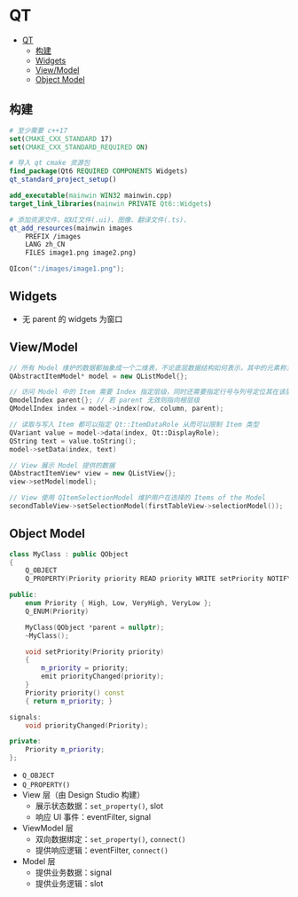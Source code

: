 # QT

- [QT](#qt)
  - [构建](#构建)
  - [Widgets](#widgets)
  - [View/Model](#viewmodel)
  - [Object Model](#object-model)

## 构建

```cmake
# 至少需要 c++17
set(CMAKE_CXX_STANDARD 17)
set(CMAKE_CXX_STANDARD_REQUIRED ON)

# 导入 qt cmake 资源包
find_package(Qt6 REQUIRED COMPONENTS Widgets)
qt_standard_project_setup()

add_executable(mainwin WIN32 mainwin.cpp)
target_link_libraries(mainwin PRIVATE Qt6::Widgets)

# 添加资源文件，如UI文件(.ui)、图像、翻译文件(.ts)、
qt_add_resources(mainwin images
    PREFIX /images
    LANG zh_CN
    FILES image1.png image2.png)
```

```cpp
QIcon(":/images/image1.png");
```

## Widgets

- 无 parent 的 widgets 为窗口

## View/Model

```cpp
// 所有 Model 维护的数据都抽象成一个二维表，不论底层数据结构如何表示，其中的元素称为 Item，其类型可以是绝大多数类型，包括另一个 Model 的 Index 从而可构成层级结构
QAbstractItemModel* model = new QListModel{};

// 访问 Model 中的 Item 需要 Index 指定层级，同时还需要指定行号与列号定位其在该层级中的位置
QmodelIndex parent{}; // 若 parent 无效则指向根层级
QModelIndex index = model->index(row, column, parent);

// 读取与写入 Item 都可以指定 Qt::ItemDataRole 从而可以限制 Item 类型
QVariant value = model->data(index, Qt::DisplayRole);
QString text = value.toString();
model->setData(index, text)

// View 展示 Model 提供的数据
QAbstractItemView* view = new QListView{};
view->setModel(model);

// View 使用 QItemSelectionModel 维护用户在选择的 Items of the Model
secondTableView->setSelectionModel(firstTableView->selectionModel());
```

## Object Model

```cpp
class MyClass : public QObject
{
    Q_OBJECT
    Q_PROPERTY(Priority priority READ priority WRITE setPriority NOTIFY priorityChanged)

public:
    enum Priority { High, Low, VeryHigh, VeryLow };
    Q_ENUM(Priority)

    MyClass(QObject *parent = nullptr);
    ~MyClass();

    void setPriority(Priority priority)
    {
        m_priority = priority;
        emit priorityChanged(priority);
    }
    Priority priority() const
    { return m_priority; }

signals:
    void priorityChanged(Priority);

private:
    Priority m_priority;
};
```

- `Q_OBJECT`
- `Q_PROPERTY()`
- View 层（由 Design Studio 构建）
  - 展示状态数据：`set_property()`, slot
  - 响应 UI 事件：eventFilter, signal
- ViewModel 层
  - 双向数据绑定：`set_property()`, `connect()`
  - 提供响应逻辑：eventFilter, `connect()`
- Model 层
  - 提供业务数据：signal
  - 提供业务逻辑：slot
